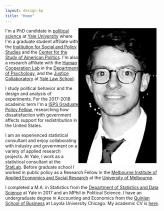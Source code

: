```yaml
---
layout: design-kp
title: "Home"
---
```

<img style="float: right; width: 250px; margin: 0 20px 10px 0" src="/assets/cropic.jpg" alt="pic" />

I'm a PhD candidate in [political science](https://politicalscience.yale.edu/) at [Yale University](https://www.yale.edu/) where I'm a graduate student affiliate with the 
[Institution for Social and Policy Studies](https://isps.yale.edu/) and the 
[Center for the Study of American Politics](https://csap.yale.edu/).
I'm also a research affiliate with the [Human Cooperation Lab](http://davidrand-cooperation.com/lab/) in the [Department of Psychology](https://psychology.yale.edu/), and the [Justice Collaboratory](https://law.yale.edu/justice-collaboratory) at [Yale Law School](https://law.yale.edu/).

I study political behavior and the design and analysis of experiments. 
For the 2017-2018 academic term I'm a [ISPS Graduate Policy Fellow](https://isps.yale.edu/team/directory/graduate-policy-fellow), 
researching how dissatisfaction with government affects support for redistribution in the United States.

I am an experienced statistical consultant and enjoy collaborating with industry and government on a variety of applied research projects. At Yale, I work as a statistical consultant at the [StatLab](http://statlab.stat.yale.edu/). Before graduate school I worked in public policy as a Research Fellow in the [Melbourne Institute of Applied Economics and Social Research](http://melbourneinstitute.unimelb.edu.au/) at the [University of Melbourne](http://www.unimelb.edu.au/). 

I completed a M.A. in Statistics from the [Department of Statistics and Data Science](http://statistics.yale.edu/) at Yale in 2017 and an MPhil in Political Science. I have an undergraduate degree in Accounting and Economics from the [Quinlan School of Business](https://www.luc.edu/quinlan/index.shtml) at Loyola University Chicago. My academic CV is [here](https://kylepeyton.github.io/assets/Peyton_Kyle_CV.pdf).


